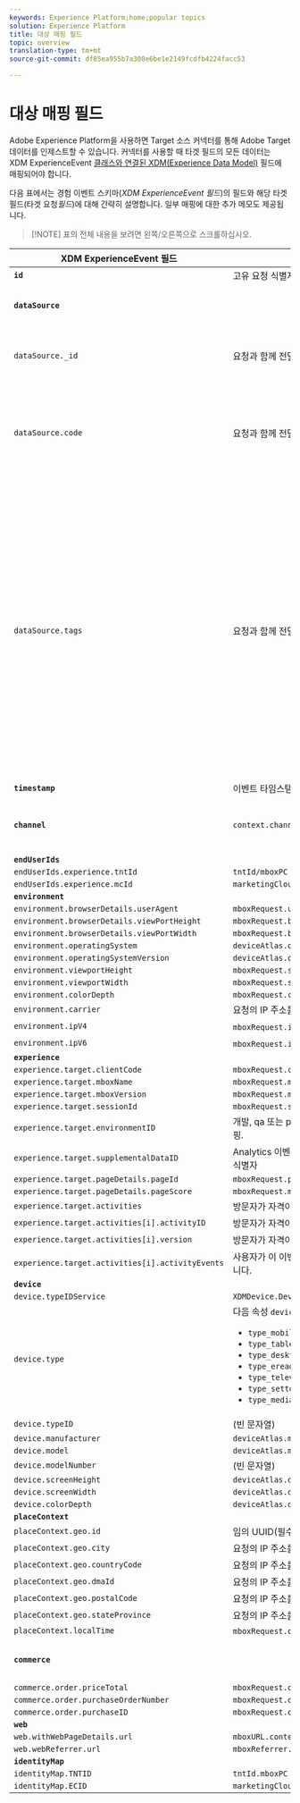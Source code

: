 ```yaml
---
keywords: Experience Platform;home;popular topics
solution: Experience Platform
title: 대상 매핑 필드
topic: overview
translation-type: tm+mt
source-git-commit: df85ea955b7a308e6be1e2149fcdfb4224facc53

---
```



# 대상 매핑 필드

Adobe Experience Platform을 사용하면 Target 소스 커넥터를 통해 Adobe Target 데이터를 인제스트할 수 있습니다. 커넥터를 사용할 때 타겟 필드의 모든 데이터는 XDM ExperienceEvent [클래스와 연결된 XDM(Experience Data Model)](../../../xdm/home.md) 필드에 매핑되어야 합니다.

다음 표에서는 경험 이벤트 스키마(*XDM ExperienceEvent 필드*)의 필드와 해당 타겟 필드(타겟 요청&#x200B;*필드*)에 대해 간략히 설명합니다. 일부 매핑에 대한 추가 메모도 제공됩니다.

>[!NOTE] 표의 전체 내용을 보려면 왼쪽/오른쪽으로 스크롤하십시오.

| XDM ExperienceEvent 필드 | 타겟 요청 필드 | 참고 |
| ------------------------- | -------------------- | ----- |
| **`id`** | 고유 요청 식별자 |
| **`dataSource`** |  | 모든 클라이언트에 대해 &quot;1&quot;로 구성되었습니다. |
| `dataSource._id` | 요청과 함께 전달할 수 없는 시스템 생성 값. | 이 데이터 소스의 고유 ID입니다. 데이터 소스를 만든 개인 또는 시스템에서 제공합니다. |
| `dataSource.code` | 요청과 함께 전달할 수 없는 시스템 생성 값. | 전체 @id에 대한 바로 가기입니다. 코드 또는 @id 중 하나 이상을 사용할 수 있습니다. 경우에 따라 이 코드를 데이터 소스 통합 코드라고 합니다. |
| `dataSource.tags` | 요청과 함께 전달할 수 없는 시스템 생성 값. | 태그는 지정된 데이터 소스에서 표현되는 별칭이 이러한 별칭을 사용하는 애플리케이션에서 해석되는 방식을 나타내는 데 사용됩니다.<br><br>예<br><ul><li>`isAVID`:Analytics 방문자 ID 파섹</li><li>`isCRSKey`:CRS에서 키로 사용할 별칭을 나타내는 데이터 소스입니다.</li></ul>태그는 데이터 소스가 생성될 때 설정되지만 지정된 데이터 소스를 참조할 때 파이프라인 메시지에도 포함됩니다. |
| **`timestamp`** | 이벤트 타임스탬프 |
| **`channel`** | `context.channel` | 보기 제공에서만 작동합니다. 옵션은 &quot;웹&quot; 및 &quot;모바일&quot;이며 &quot;웹&quot;이 기본값입니다. |
| **`endUserIds`** |
| `endUserIds.experience.tntId` | `tntId/mboxPC` |
| `endUserIds.experience.mcId` | `marketingCloudVisitorId` |
| **`environment`** |
| `environment.browserDetails.userAgent` | `mboxRequest.userAgent` |
| `environment.browserDetails.viewPortHeight` | `mboxRequest.browserHeight` |
| `environment.browserDetails.viewPortWidth` | `mboxRequest.browserWidth` |
| `environment.operatingSystem` | `deviceAtlas.osName` |
| `environment.operatingSystemVersion` | `deviceAtlas.osVersion` |
| `environment.viewportHeight` | `mboxRequest.screenHeight` |
| `environment.viewportWidth` | `mboxRequest.screenWidth` |
| `environment.colorDepth` | `mboxRequest.colorDepth` |
| `environment.carrier` | 요청의 IP 주소를 기반으로 모바일 통신사 이름이 해결되었습니다. |
| `environment.ipV4` | `mboxRequest.ipAddress` (V4 형식의 경우) |
| `environment.ipV6` | `mboxRequest.ipAddress` (V6 형식의 경우) |
| **`experience`** |
| `experience.target.clientCode` | `mboxRequest.client` |
| `experience.target.mboxName` | `mboxRequest.mboxName` |
| `experience.target.mboxVersion` | `mboxRequest.mboxVersion` |
| `experience.target.sessionId` | `mboxRequest.sessionId` |
| `experience.target.environmentID` | 개발, qa 또는 prod와 같은 고객 정의 환경에 대한 Target의 내부 매핑. |
| `experience.target.supplementalDataID` | Analytics 이벤트를 사용하여 Target 이벤트를 연결하는 데 사용되는 식별자 |
| `experience.target.pageDetails.pageId` | `mboxRequest.pageId` |
| `experience.target.pageDetails.pageScore` | `mboxRequest.mboxPageValue` |
| `experience.target.activities` | 방문자가 자격이 있는 활동 목록(배열) |
| `experience.target.activities[i].activityID` | 방문자가 자격이 있는 주어진 활동의 ID |
| `experience.target.activities[i].version` | 방문자가 자격이 있는 특정 활동의 버전 |
| `experience.target.activities[i].activityEvents` | 사용자가 이 이벤트를 히트한 활동 이벤트에 대한 세부 사항을 포함합니다. |
| **`device`** |
| `device.typeIDService` | `XDMDevice.Device.TypeIDService.typeIDService_deviceatlas` |
| `device.type` | 다음 속성 `deviceAtlas` (또는 NULL) 중 하나: <ul><li>`type_mobile`</li><li>`type_tablet`</li><li>`type_desktop`</li><li>`type_ereader`</li><li>`type_television`</li><li>`type_settop`</li><li>`type_mediaplayer`</li></ul> |
| `device.typeID` | (빈 문자열) |
| `device.manufacturer` | `deviceAtlas.manufacturer` |
| `device.model` | `deviceAtlas.model` |
| `device.modelNumber` | (빈 문자열) |
| `device.screenHeight` | `deviceAtlas.displayHeight` |
| `device.screenWidth` | `deviceAtlas.displayWidth` |
| `device.colorDepth` | `deviceAtlas.displayColorDepth` |
| **`placeContext`** |
| `placeContext.geo.id` | 임의 UUID(필수) |
| `placeContext.geo.city` | 요청의 IP 주소를 기반으로 도시 이름이 해결되었습니다. |
| `placeContext.geo.countryCode` | 요청의 IP 주소를 기반으로 국가 코드가 해결되었습니다. |
| `placeContext.geo.dmaId` | 요청의 IP 주소를 기반으로 지정된 시장 지역 코드가 해결되었습니다. |
| `placeContext.geo.postalCode` | 요청의 IP 주소를 기반으로 우편 번호가 해결되었습니다. |
| `placeContext.geo.stateProvince` | 요청의 IP 주소를 기반으로 시/도가 해결되었습니다. |
| `placeContext.localTime` | `mboxRequest.offsetTime` + `mboxRequest.currentServerTime` |
| **`commerce`** |  | 주문 세부 사항이 요청에 있는 경우에만 설정합니다. |
| `commerce.order.priceTotal` | `mboxRequest.orderTotal` |
| `commerce.order.purchaseOrderNumber` | `mboxRequest.orderId` |
| `commerce.order.purchaseID` | `mboxRequest.orderId` |
| **`web`** |
| `web.withWebPageDetails.url` | `mboxURL.context.address.url` |
| `web.webReferrer.url` | `mboxReferrer.context.address.url` |
| **`identityMap`** |
| `identityMap.TNTID` | `tntId.mboxPC` |
| `identityMap.ECID` | `marketingCloudVisitorId` |
